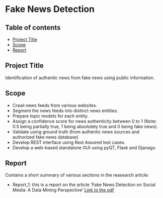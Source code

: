 # Fake News Detection
 
## Table of contents
* [Project Title](#project-title)
* [Scope](#scope)
* [Report](#report)

## Project Title
Identification of authentic news from fake news using public information.
 
## Scope
- Crawl news feeds from various websites.
- Segment the news feeds into distinct news entities.
- Prepare topic models for each entity.
- Assign a confidence score for news authenticity between 0 to 1
 (Note: 0.5 being partially true, 1 being absolutely true and 0 being fake news).
- Validate using ground truth (from authentic news sources and authorized fake news database)
- Develop REST interface using Rest Assured test cases.
- Develop a web-based standalone GUI using pyQT, Flask and Djanago. 


## Report
Contains a short summary of various sections in the reasearch article:
* Report_1: this is a report on the article 'Fake News Detection on Social Media: A Data Mining Perspective'
[Link to the pdf](https://www.google.com/url?sa=t&source=web&rct=j&url=http://www.kdd.org/exploration_files/19-1-Article2.pdf&ved=2ahUKEwip-qrIgqHwAhXfxjgGHaWdDiAQFjAFegQIGBAC&usg=AOvVaw1qBWp8YwEpQMV7tgp0Meon)

